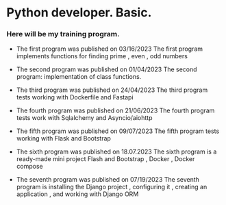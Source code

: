 # Python developer. Basic.
### Here will be my training program.

* The first program  was published on 03/16/2023
The first program implements functions for finding prime , even , odd numbers

* The second program was published on 01/04/2023
The second program: implementation of class functions.

* The third program was published on 24/04/2023
The third program tests working with Dockerfile and Fastapi

* The fourth program was published on 21/06/2023
The fourth program tests work with Sqlalchemy and Asyncio/aiohttp

* The fifth program was published on 09/07/2023
The fifth program tests working with Flask and Bootstrap

* The sixth program was published on 18.07.2023
The sixth program is a ready-made mini project Flash and Bootstrap , Docker , Docker compose

* The seventh program was published on 07/19/2023 
The seventh program is installing the Django project , configuring it , creating an application , and working with Django ORM